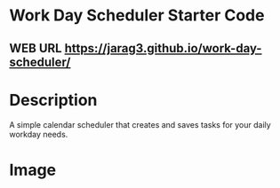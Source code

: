 # Work Day Scheduler Starter Code
## WEB URL https://jarag3.github.io/work-day-scheduler/
# Description
A simple calendar scheduler that creates and saves tasks for your daily workday needs.
# Image
  


